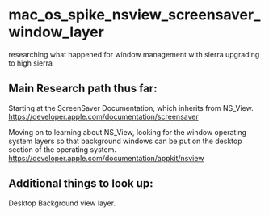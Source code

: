 # mac_os_spike_nsview_screensaver_window_layer
researching what happened for window management with sierra upgrading to high sierra

## Main Research path thus far:
Starting at the ScreenSaver Documentation, which inherits from NS_View.
<br/>https://developer.apple.com/documentation/screensaver

Moving on to learning about NS_View, looking for the window operating system layers so that background windows can be put on the desktop section of the operating system.
<br/>https://developer.apple.com/documentation/appkit/nsview

## Additional things to look up: 
Desktop Background view layer.
